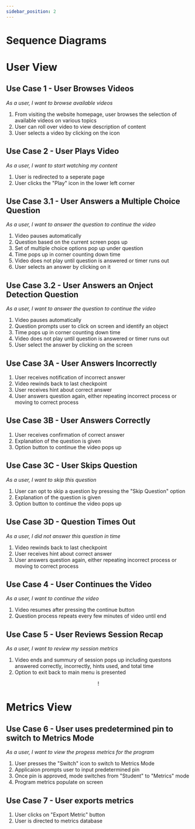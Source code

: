 ```yaml
---
sidebar_position: 2
---
```

# Sequence Diagrams
# User View
## Use Case 1 - User Browses Videos
*As a user, I want to browse available videos*
1. From visiting the website homepage, user browses the selection of available videos on various topics
2. User can roll over video to view description of content
3. User selects a video by clicking on the icon
<div align="center">

<!-- ![SD2](/img/SD2.png) -->

</div>

## Use Case 2 - User Plays Video
*As a user, I want to start watching my content*
1. User is redirected to a seperate page
2. User clicks the "Play" icon in the lower left corner

## Use Case 3.1 - User Answers a Multiple Choice Question
*As a user, I want to answer the question to continue the video*
1. Video pauses automatically
2. Question based on the current screen pops up
3. Set of multiple choice options pop up under question
4. Time pops up in corner counting down time
5. Video does not play until question is answered or timer runs out
6. User selects an answer by clicking on it

<div align="center">

<!-- ![SD5](/img/SD5.png) -->

</div>

## Use Case 3.2 - User Answers an Onject Detection Question
*As a user, I want to answer the question to continue the video*
1. Video pauses automatically
2. Question prompts user to click on screen and identify an object
3. Time pops up in corner counting down time
4. Video does not play until question is answered or timer runs out
5. User select the answer by clicking on the screen

## Use Case 3A - User Answers Incorrectly
1. User receives notification of incorrect answer
2. Video rewinds back to last checkpoint
3. User receives hint about correct answer
4. User answers question again, either repeating incorrect process or moving to correct process

<div align="center">

<!-- ![SD6](/img/SD6.png) -->

</div>

## Use Case 3B - User Answers Correctly
1. User receives confirmation of correct answer
2. Explanation of the question is given
3. Option button to continue the video pops up

<div align="center">
<!-- ![SD6B](/img/SD6B.png) -->

</div>

## Use Case 3C - User Skips Question
*As a user, I want to skip this question*
1. User can opt to skip a question by pressing the "Skip Question" option
2. Explanation of the question is given
3. Option button to continue the video pops up

<div align="center">

<!-- ![SD6C](/img/SD6C.png) -->

</div>

## Use Case 3D - Question Times Out
*As a user, I did not answer this question in time*
1. Video rewinds back to last checkpoint
2. User receives hint about correct answer
3. User answers question again, either repeating incorrect process or moving to correct process

<div align="center">

<!-- ![SD6D](/img/SD6D.png) -->

</div>

## Use Case 4 - User Continues the Video
*As a user, I want to continue the video*
1. Video resumes after pressing the continue button
2. Question process repeats every few minutes of video until end

<div align="center">

<!-- ![SD7](/img/SD7.png) -->

</div>

## Use Case 5 - User Reviews Session Recap 
*As a user, I want to review my session metrics*
1. Video ends and summury of session pops up including questons answered correctly, incorrectly, hints used, and total time
2. Option to exit back to main menu is presented

<div align="center">

!<!-- [SD8](/img/SD8.png) -->

</div>

# Metrics View
## Use Case 6 - User uses predetermined pin to switch to Metrics Mode
*As a user, I want to view the progess metrics for the program*
1. User presses the "Switch" icon to switch to Metrics Mode
2. Applicaion prompts user to input predetermined pin
3. Once pin is approved, mode switches from "Student" to "Metrics" mode
4. Program metrics populate on screen

<div align="center">

<!-- ![SD9](/img/SD9.png) -->

</div>

## Use Case 7 - User exports metrics
1. User clicks on "Export Metric" button
2. User is directed to metrics database